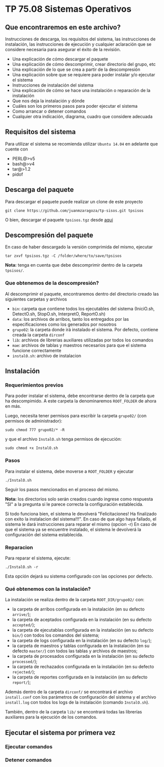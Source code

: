 # TP 75.08 Sistemas Operativos

## Que encontraremos en este archivo?

Instrucciones de descarga, los requisitos del sistema, las instrucciones de instalación, las instrucciones de ejecución y cualquier aclaración que se considere necesaria para asegurar el éxito de la revisión. 
* Una explicación de cómo descargar el paquete
* Una explicación de cómo descomprimir, crear directorio del grupo, etc
* Una explicación de lo que se crea a partir de la descompresión
* Una explicación sobre que se requiere para poder instalar y/o ejecutar el sistema 
* Instrucciones de instalación del sistema 
* Una explicación de cómo se hace una instalación o reparación de la instalación
* Que nos deja la instalación y dónde
* Cuáles son los primeros pasos para poder ejecutar el sistema
* Como arrancar o detener comandos 
* Cualquier otra indicación, diagrama, cuadro que considere adecuada

## Requisitos del sistema

Para utilizar el sistema se recomienda utilizar `Ubuntu 14.04` en adelante que cuente con

* PERL@>v5
* bash@>v4
* tar@>1.2
* pidof
 
## Descarga del paquete

Para descargar el paquete puede realizar un clone de este proyecto

	git clone https://github.com/juanmzaragoza/tp-sisos.git tpsisos

O bien, descargar el paquete `tpsisos.tgz` desde [aqui](CompletarConURL)

## Descompresión del paquete

En caso de haber descargado la versión comprimida del mismo, ejecutar

	tar zxvf tpsisos.tgz -C /folder/where/to/save/tpsisos

**Nota:** tenga en cuenta que debe descomprimir dentro de la carpeta `tpsisos/`.

### Que obtenemos de la descompresión?

Al descomprimir el paquete, encontraremos dentro del directorio creado las siguientes carpetas y archivos

* `bin`: carpeta que contiene todos los ejecutables del sistema (IniciO.sh, DetectO.sh, StopO.sh, InterpretO, ReportO.sh)
* `data`: los archivos de arribos, tanto los entregados por las especificaciones como los generados por nosotros
* `grupo02`: la carpeta donde irá instalado el sistema. Por defecto, contiene creada la carpeta `dirconf`
* `lib`: archivos de librerias auxiliares utilizadas por todos los comandos
* `mae`: archivos de tablas y maestros necesarios para que el sistema funcione correctamente
* `instalO.sh`: archivo de instalacion

## Instalación

### Requerimientos previos

Para poder instalar el sistema, debe encontrarse dentro de la carpeta que ha descompimido. A este carpeta la denominaremos `ROOT_FOLDER` de ahora en más.

Luego, necesita tener permisos para escribir la carpeta `grupo02/` (con permisos de administrador):

	sudo chmod 777 grupo02/* -R

y que el archivo `InstalO.sh` tenga permisos de ejecución:

	sudo chmod +x InstalO.sh

### Pasos

Para instalar el sistema, debe moverse a `ROOT_FOLDER` y ejecutar

	./InstalO.sh

Seguir los pasos mencionados en el proceso del mismo. 

**Nota:** los directorios solo serán creados cuando ingrese como respuesta "SI" a la pregunta si le parece correcta la configuración establecida.

Si todo funciona bien, el sistema le devolverá "Felicitaciones! Ha finalizado con exito la instalacion del sistema!!!".
En caso de que algo haya fallado, el sistema le dará instrucciones para reparar el mismo (opcion -r)
En caso de que el sistema ya se encuentre instalado, el sistema le devolverá la configuración del sistema establecida.

### Reparacion

Para reparar el sistema, ejecute:

	./InstalO.sh -r

Esta opción dejará su sistema configurado con las opciones por defecto.

### Qué obtenemos con la instalación?

La instalación se realiza dentro de la carpeta `ROOT_DIR/grupo02/` con:

* la carpeta de arribos configurada en la instalación (en su defecto `arrive/`);
* la carpeta de aceptados configurada en la instalación (en su defecto `accepted/`);
* la carpeta de ejecutablas configurada en la instalación (en su defecto `bin/`) con todos los comandos del sistema;
* la carpeta de logs configurada en la instalación (en su defecto `log/`);
* la carpeta de maestros y tablas configurada en la instalación (en su defecto `master/`) con todos las tablas y archivos de maestros;
* la carpeta de procesados configurada en la instalación (en su defecto `processed/`);
* la carpeta de rechazados configurada en la instalación (en su defecto `rejected/`);
* la carpeta de reportes configurada en la instalación (en su defecto `report/`);

Además dentro de la carpeta `dirconf/` se encontrará el archivo `install.conf` con los parámetros de configuración del sistema y el archivo `install.log` con todos los logs de la instalación (comando `InstalO.sh`).

También, dentro de la carpeta `lib/` se encontrará todas las librerías auxiliares para la ejecución de los comandos.

## Ejecutar el sistema por primera vez

### Ejecutar comandos

### Detener comandos